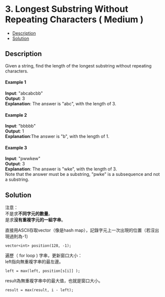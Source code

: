 # 3. Longest Substring Without Repeating Characters ( Medium )

+ [Description](#Description)  
+ [Solution](#Solution)  

## Description
Given a string, find the length of the longest substring without repeating characters.   

#### Example 1
**Input**: "abcabcbb"  
**Output**: 3   
**Explanation**: The answer is "abc", with the length of 3.  

#### Example 2
**Input**: "bbbbb"  
**Output**: 1   
**Explanation**:The answer is "b", with the length of 1.  

#### Example 3
**Input**: "pwwkew"  
**Output**: 3   
**Explanation**: The answer is "wke", with the length of 3.  
Note that the answer must be a substring, "pwke" is a subsequence and not a substring.  

## Solution
注意：  
不是求**不同字元的數量**。  
是求**沒有重複字元的一組字串**。    
 

直接用ASCII存取vector（像是hash map），記錄字元上一次出現的位置（若沒出現過則為-1）
```
vector<int> position(128, -1);
```  

遍歷（ for loop ) 字串，更新窗口大小：   
left指向無重複字串的最左邊。  
```
left = max(left, position[s[i]] ); 
```  
result為無重複字串中的最大值，也就是窗口大小。
```
result = max(result, i - left); 
``` 